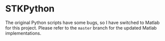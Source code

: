 # STKPython

The original Python scripts have some bugs, so I have switched to Matlab for this project. Please refer to the `master` branch for the updated Matlab implementations.
